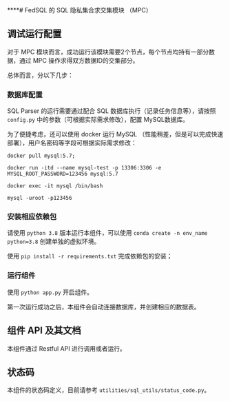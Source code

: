 ****# FedSQL 的 SQL 隐私集合求交集模块 （MPC）

## 调试运行配置

对于 MPC 模块而言，成功运行该模块需要2个节点，每个节点均持有一部分数据，通过 MPC 操作求得双方数据ID的交集部分。

总体而言，分以下几步：

### 数据库配置

SQL Parser 的运行需要通过配合 SQL 数据库执行（记录任务信息等），请按照 `config.py` 中的参数（可根据实际需求修改），配置 MySQL数据库。

为了便捷考虑，还可以使用 docker 运行 MySQL （性能稍差，但是可以完成快速部署），用户名密码等字段可根据实际需求修改：

```
docker pull mysql:5.7;

docker run -itd --name mysql-test -p 13306:3306 -e MYSQL_ROOT_PASSWORD=123456 mysql:5.7

docker exec -it mysql /bin/bash

mysql -uroot -p123456
```

### 安装相应依赖包

请使用 `python 3.8` 版本运行本组件，可以使用 `conda create -n env_name python=3.8` 创建单独的虚拟环境。

使用 `pip install -r requirements.txt` 完成依赖包的安装；

### 运行组件

使用 `python app.py` 开启组件。

第一次运行成功之后，本组件会自动连接数据库，并创建相应的数据表。

## 组件 API 及其文档

本组件通过 Restful API 进行调用或者运行。

## 状态码

本组件的状态码定义，目前请参考 `utilities/sql_utils/status_code.py`。
